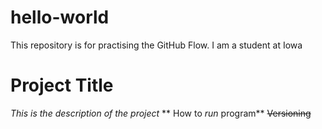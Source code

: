 # hello-world
This repository is for practising the GitHub Flow.
I am a student at Iowa

# **Project Title**
_This is the description of the project_
** How to _run_ program**
~~Versioning~~
